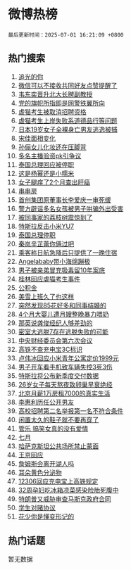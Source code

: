 # 微博热榜

`最后更新时间：2025-07-01 16:21:09 +0800`

## 热门搜索

1. [追光的你](https://m.weibo.cn/search?containerid=100103type%3D1%26t%3D10%26q%3D%23%E8%BF%BD%E5%85%89%E7%9A%84%E4%BD%A0%23&stream_entry_id=51&isnewpage=1&extparam=seat%3D1%26filter_type%3Drealtimehot%26stream_entry_id%3D51%26c_type%3D51%26pos%3D0%26cate%3D10103%26q%3D%2523%25E8%25BF%25BD%25E5%2585%2589%25E7%259A%2584%25E4%25BD%25A0%2523%26dgr%3D0%26display_time%3D1751358068%26pre_seqid%3D17513580680720356325462)
1. [微信可以不接收共同好友点赞提醒了](https://m.weibo.cn/search?containerid=100103type%3D1%26t%3D10%26q%3D%E5%BE%AE%E4%BF%A1%E5%8F%AF%E4%BB%A5%E4%B8%8D%E6%8E%A5%E6%94%B6%E5%85%B1%E5%90%8C%E5%A5%BD%E5%8F%8B%E7%82%B9%E8%B5%9E%E6%8F%90%E9%86%92%E4%BA%86&stream_entry_id=31&isnewpage=1&extparam=seat%3D1%26lcate%3D5001%26c_type%3D31%26band_rank%3D1%26q%3D%25E5%25BE%25AE%25E4%25BF%25A1%25E5%258F%25AF%25E4%25BB%25A5%25E4%25B8%258D%25E6%258E%25A5%25E6%2594%25B6%25E5%2585%25B1%25E5%2590%258C%25E5%25A5%25BD%25E5%258F%258B%25E7%2582%25B9%25E8%25B5%259E%25E6%258F%2590%25E9%2586%2592%25E4%25BA%2586%26dgr%3D0%26stream_entry_id%3D31%26flag%3D1%26filter_type%3Drealtimehot%26realpos%3D1%26pos%3D0%26cate%3D5001%26display_time%3D1751358068%26pre_seqid%3D17513580680720356325462)
1. [韦东奕晋升北大长聘副教授](https://m.weibo.cn/search?containerid=100103type%3D1%26t%3D10%26q%3D%23%E9%9F%A6%E4%B8%9C%E5%A5%95%E6%99%8B%E5%8D%87%E5%8C%97%E5%A4%A7%E9%95%BF%E8%81%98%E5%89%AF%E6%95%99%E6%8E%88%23&stream_entry_id=31&isnewpage=1&extparam=seat%3D1%26lcate%3D5001%26c_type%3D31%26band_rank%3D2%26q%3D%2523%25E9%259F%25A6%25E4%25B8%259C%25E5%25A5%2595%25E6%2599%258B%25E5%258D%2587%25E5%258C%2597%25E5%25A4%25A7%25E9%2595%25BF%25E8%2581%2598%25E5%2589%25AF%25E6%2595%2599%25E6%258E%2588%2523%26dgr%3D0%26stream_entry_id%3D31%26flag%3D0%26filter_type%3Drealtimehot%26realpos%3D2%26pos%3D1%26cate%3D5001%26display_time%3D1751358068%26pre_seqid%3D17513580680720356325462)
1. [党的旗帜所指即是网警铁翼所向](https://m.weibo.cn/search?containerid=100103type%3D1%26t%3D10%26q%3D%23%E5%85%9A%E7%9A%84%E6%97%97%E5%B8%9C%E6%89%80%E6%8C%87%E5%8D%B3%E6%98%AF%E7%BD%91%E8%AD%A6%E9%93%81%E7%BF%BC%E6%89%80%E5%90%91%23&stream_entry_id=31&isnewpage=1&extparam=seat%3D1%26lcate%3D5001%26c_type%3D31%26band_rank%3D3%26q%3D%2523%25E5%2585%259A%25E7%259A%2584%25E6%2597%2597%25E5%25B8%259C%25E6%2589%2580%25E6%258C%2587%25E5%258D%25B3%25E6%2598%25AF%25E7%25BD%2591%25E8%25AD%25A6%25E9%2593%2581%25E7%25BF%25BC%25E6%2589%2580%25E5%2590%2591%2523%26dgr%3D0%26stream_entry_id%3D31%26flag%3D0%26filter_type%3Drealtimehot%26realpos%3D3%26pos%3D2%26cate%3D5001%26display_time%3D1751358068%26pre_seqid%3D17513580680720356325462)
1. [虐猫考生被取消招聘资格](https://m.weibo.cn/search?containerid=100103type%3D1%26t%3D10%26q%3D%23%E8%99%90%E7%8C%AB%E8%80%83%E7%94%9F%E8%A2%AB%E5%8F%96%E6%B6%88%E6%8B%9B%E8%81%98%E8%B5%84%E6%A0%BC%23&stream_entry_id=31&isnewpage=1&extparam=seat%3D1%26lcate%3D5001%26c_type%3D31%26band_rank%3D4%26q%3D%2523%25E8%2599%2590%25E7%258C%25AB%25E8%2580%2583%25E7%2594%259F%25E8%25A2%25AB%25E5%258F%2596%25E6%25B6%2588%25E6%258B%259B%25E8%2581%2598%25E8%25B5%2584%25E6%25A0%25BC%2523%26dgr%3D0%26stream_entry_id%3D31%26flag%3D16%26filter_type%3Drealtimehot%26realpos%3D4%26pos%3D3%26cate%3D5001%26display_time%3D1751358068%26pre_seqid%3D17513580680720356325462)
1. [虐猫考生上岸失败系道德品行等问题](https://m.weibo.cn/search?containerid=100103type%3D1%26t%3D10%26q%3D%23%E8%99%90%E7%8C%AB%E8%80%83%E7%94%9F%E4%B8%8A%E5%B2%B8%E5%A4%B1%E8%B4%A5%E7%B3%BB%E9%81%93%E5%BE%B7%E5%93%81%E8%A1%8C%E7%AD%89%E9%97%AE%E9%A2%98%23&stream_entry_id=31&isnewpage=1&extparam=seat%3D1%26lcate%3D5001%26c_type%3D31%26band_rank%3D5%26q%3D%2523%25E8%2599%2590%25E7%258C%25AB%25E8%2580%2583%25E7%2594%259F%25E4%25B8%258A%25E5%25B2%25B8%25E5%25A4%25B1%25E8%25B4%25A5%25E7%25B3%25BB%25E9%2581%2593%25E5%25BE%25B7%25E5%2593%2581%25E8%25A1%258C%25E7%25AD%2589%25E9%2597%25AE%25E9%25A2%2598%2523%26dgr%3D0%26stream_entry_id%3D31%26flag%3D1%26filter_type%3Drealtimehot%26realpos%3D5%26pos%3D4%26cate%3D5001%26display_time%3D1751358068%26pre_seqid%3D17513580680720356325462)
1. [日本19岁女子全裸身亡男友逃逸被捕](https://m.weibo.cn/search?containerid=100103type%3D1%26t%3D10%26q%3D%23%E6%97%A5%E6%9C%AC19%E5%B2%81%E5%A5%B3%E5%AD%90%E5%85%A8%E8%A3%B8%E8%BA%AB%E4%BA%A1%E7%94%B7%E5%8F%8B%E9%80%83%E9%80%B8%E8%A2%AB%E6%8D%95%23&stream_entry_id=31&isnewpage=1&extparam=seat%3D1%26lcate%3D5001%26c_type%3D31%26band_rank%3D6%26q%3D%2523%25E6%2597%25A5%25E6%259C%25AC19%25E5%25B2%2581%25E5%25A5%25B3%25E5%25AD%2590%25E5%2585%25A8%25E8%25A3%25B8%25E8%25BA%25AB%25E4%25BA%25A1%25E7%2594%25B7%25E5%258F%258B%25E9%2580%2583%25E9%2580%25B8%25E8%25A2%25AB%25E6%258D%2595%2523%26dgr%3D0%26stream_entry_id%3D31%26flag%3D1%26filter_type%3Drealtimehot%26realpos%3D6%26pos%3D5%26cate%3D5001%26display_time%3D1751358068%26pre_seqid%3D17513580680720356325462)
1. [宋佳面相变化](https://m.weibo.cn/search?containerid=100103type%3D1%26t%3D10%26q%3D%E5%AE%8B%E4%BD%B3%E9%9D%A2%E7%9B%B8%E5%8F%98%E5%8C%96&stream_entry_id=31&isnewpage=1&extparam=seat%3D1%26lcate%3D5001%26c_type%3D31%26band_rank%3D7%26q%3D%25E5%25AE%258B%25E4%25BD%25B3%25E9%259D%25A2%25E7%259B%25B8%25E5%258F%2598%25E5%258C%2596%26dgr%3D0%26stream_entry_id%3D31%26flag%3D2%26filter_type%3Drealtimehot%26realpos%3D7%26pos%3D6%26cate%3D5001%26display_time%3D1751358068%26pre_seqid%3D17513580680720356325462)
1. [孙俪女儿化妆还在压脚背](https://m.weibo.cn/search?containerid=100103type%3D1%26t%3D10%26q%3D%23%E5%AD%99%E4%BF%AA%E5%A5%B3%E5%84%BF%E5%8C%96%E5%A6%86%E8%BF%98%E5%9C%A8%E5%8E%8B%E8%84%9A%E8%83%8C%23&stream_entry_id=31&isnewpage=1&extparam=seat%3D1%26lcate%3D5001%26c_type%3D31%26band_rank%3D8%26q%3D%2523%25E5%25AD%2599%25E4%25BF%25AA%25E5%25A5%25B3%25E5%2584%25BF%25E5%258C%2596%25E5%25A6%2586%25E8%25BF%2598%25E5%259C%25A8%25E5%258E%258B%25E8%2584%259A%25E8%2583%258C%2523%26dgr%3D0%26stream_entry_id%3D31%26flag%3D2%26filter_type%3Drealtimehot%26realpos%3D8%26pos%3D7%26cate%3D5001%26display_time%3D1751358068%26pre_seqid%3D17513580680720356325462)
1. [多名主播验资pk引争议](https://m.weibo.cn/search?containerid=100103type%3D1%26t%3D10%26q%3D%23%E5%A4%9A%E5%90%8D%E4%B8%BB%E6%92%AD%E9%AA%8C%E8%B5%84pk%E5%BC%95%E4%BA%89%E8%AE%AE%23&stream_entry_id=31&isnewpage=1&extparam=seat%3D1%26lcate%3D5001%26c_type%3D31%26band_rank%3D9%26q%3D%2523%25E5%25A4%259A%25E5%2590%258D%25E4%25B8%25BB%25E6%2592%25AD%25E9%25AA%258C%25E8%25B5%2584pk%25E5%25BC%2595%25E4%25BA%2589%25E8%25AE%25AE%2523%26dgr%3D0%26stream_entry_id%3D31%26flag%3D0%26filter_type%3Drealtimehot%26realpos%3D9%26pos%3D8%26cate%3D5001%26display_time%3D1751358068%26pre_seqid%3D17513580680720356325462)
1. [泰国总理回应被停职](https://m.weibo.cn/search?containerid=100103type%3D1%26t%3D10%26q%3D%23%E6%B3%B0%E5%9B%BD%E6%80%BB%E7%90%86%E5%9B%9E%E5%BA%94%E8%A2%AB%E5%81%9C%E8%81%8C%23&stream_entry_id=31&isnewpage=1&extparam=seat%3D1%26lcate%3D5001%26c_type%3D31%26band_rank%3D10%26q%3D%2523%25E6%25B3%25B0%25E5%259B%25BD%25E6%2580%25BB%25E7%2590%2586%25E5%259B%259E%25E5%25BA%2594%25E8%25A2%25AB%25E5%2581%259C%25E8%2581%258C%2523%26dgr%3D0%26stream_entry_id%3D31%26flag%3D1%26filter_type%3Drealtimehot%26realpos%3D10%26pos%3D9%26cate%3D5001%26display_time%3D1751358068%26pre_seqid%3D17513580680720356325462)
1. [这是杨幂还是小糯米](https://m.weibo.cn/search?containerid=100103type%3D1%26t%3D10%26q%3D%E8%BF%99%E6%98%AF%E6%9D%A8%E5%B9%82%E8%BF%98%E6%98%AF%E5%B0%8F%E7%B3%AF%E7%B1%B3&stream_entry_id=31&isnewpage=1&extparam=seat%3D1%26lcate%3D5001%26c_type%3D31%26band_rank%3D11%26q%3D%25E8%25BF%2599%25E6%2598%25AF%25E6%259D%25A8%25E5%25B9%2582%25E8%25BF%2598%25E6%2598%25AF%25E5%25B0%258F%25E7%25B3%25AF%25E7%25B1%25B3%26dgr%3D0%26stream_entry_id%3D31%26flag%3D2%26filter_type%3Drealtimehot%26realpos%3D11%26pos%3D10%26cate%3D5001%26display_time%3D1751358068%26pre_seqid%3D17513580680720356325462)
1. [女子腿痒了2个月查出肝癌](https://m.weibo.cn/search?containerid=100103type%3D1%26t%3D10%26q%3D%23%E5%A5%B3%E5%AD%90%E8%85%BF%E7%97%92%E4%BA%862%E4%B8%AA%E6%9C%88%E6%9F%A5%E5%87%BA%E8%82%9D%E7%99%8C%23&stream_entry_id=31&isnewpage=1&extparam=seat%3D1%26lcate%3D5001%26c_type%3D31%26band_rank%3D12%26q%3D%2523%25E5%25A5%25B3%25E5%25AD%2590%25E8%2585%25BF%25E7%2597%2592%25E4%25BA%25862%25E4%25B8%25AA%25E6%259C%2588%25E6%259F%25A5%25E5%2587%25BA%25E8%2582%259D%25E7%2599%258C%2523%26dgr%3D0%26stream_entry_id%3D31%26flag%3D1%26filter_type%3Drealtimehot%26realpos%3D12%26pos%3D11%26cate%3D5001%26display_time%3D1751358068%26pre_seqid%3D17513580680720356325462)
1. [串串房](https://m.weibo.cn/search?containerid=100103type%3D1%26t%3D10%26q%3D%23%E4%B8%B2%E4%B8%B2%E6%88%BF%23&stream_entry_id=31&isnewpage=1&extparam=seat%3D1%26lcate%3D5001%26c_type%3D31%26band_rank%3D13%26q%3D%2523%25E4%25B8%25B2%25E4%25B8%25B2%25E6%2588%25BF%2523%26dgr%3D0%26stream_entry_id%3D31%26flag%3D1%26filter_type%3Drealtimehot%26realpos%3D13%26pos%3D12%26cate%3D5001%26display_time%3D1751358068%26pre_seqid%3D17513580680720356325462)
1. [首创集团原董事长李爱庆一审死缓](https://m.weibo.cn/search?containerid=100103type%3D1%26t%3D10%26q%3D%23%E9%A6%96%E5%88%9B%E9%9B%86%E5%9B%A2%E5%8E%9F%E8%91%A3%E4%BA%8B%E9%95%BF%E6%9D%8E%E7%88%B1%E5%BA%86%E4%B8%80%E5%AE%A1%E6%AD%BB%E7%BC%93%23&stream_entry_id=31&isnewpage=1&extparam=seat%3D1%26lcate%3D5001%26c_type%3D31%26band_rank%3D14%26q%3D%2523%25E9%25A6%2596%25E5%2588%259B%25E9%259B%2586%25E5%259B%25A2%25E5%258E%259F%25E8%2591%25A3%25E4%25BA%258B%25E9%2595%25BF%25E6%259D%258E%25E7%2588%25B1%25E5%25BA%2586%25E4%25B8%2580%25E5%25AE%25A1%25E6%25AD%25BB%25E7%25BC%2593%2523%26dgr%3D0%26stream_entry_id%3D31%26flag%3D1%26filter_type%3Drealtimehot%26realpos%3D14%26pos%3D13%26cate%3D5001%26display_time%3D1751358068%26pre_seqid%3D17513580680720356325462)
1. [警方辟谣多名女孩被男子哄骗外出受害](https://m.weibo.cn/search?containerid=100103type%3D1%26t%3D10%26q%3D%23%E8%AD%A6%E6%96%B9%E8%BE%9F%E8%B0%A3%E5%A4%9A%E5%90%8D%E5%A5%B3%E5%AD%A9%E8%A2%AB%E7%94%B7%E5%AD%90%E5%93%84%E9%AA%97%E5%A4%96%E5%87%BA%E5%8F%97%E5%AE%B3%23&stream_entry_id=31&isnewpage=1&extparam=seat%3D1%26lcate%3D5001%26c_type%3D31%26band_rank%3D15%26q%3D%2523%25E8%25AD%25A6%25E6%2596%25B9%25E8%25BE%259F%25E8%25B0%25A3%25E5%25A4%259A%25E5%2590%258D%25E5%25A5%25B3%25E5%25AD%25A9%25E8%25A2%25AB%25E7%2594%25B7%25E5%25AD%2590%25E5%2593%2584%25E9%25AA%2597%25E5%25A4%2596%25E5%2587%25BA%25E5%258F%2597%25E5%25AE%25B3%2523%26dgr%3D0%26stream_entry_id%3D31%26flag%3D32772%26filter_type%3Drealtimehot%26realpos%3D15%26pos%3D14%26cate%3D5001%26display_time%3D1751358068%26pre_seqid%3D17513580680720356325462)
1. [被同事家的荔枝树震惊到了](https://m.weibo.cn/search?containerid=100103type%3D1%26t%3D10%26q%3D%E8%A2%AB%E5%90%8C%E4%BA%8B%E5%AE%B6%E7%9A%84%E8%8D%94%E6%9E%9D%E6%A0%91%E9%9C%87%E6%83%8A%E5%88%B0%E4%BA%86&stream_entry_id=31&isnewpage=1&extparam=seat%3D1%26lcate%3D5001%26c_type%3D31%26band_rank%3D16%26q%3D%25E8%25A2%25AB%25E5%2590%258C%25E4%25BA%258B%25E5%25AE%25B6%25E7%259A%2584%25E8%258D%2594%25E6%259E%259D%25E6%25A0%2591%25E9%259C%2587%25E6%2583%258A%25E5%2588%25B0%25E4%25BA%2586%26dgr%3D0%26stream_entry_id%3D31%26flag%3D1%26filter_type%3Drealtimehot%26realpos%3D16%26pos%3D15%26cate%3D5001%26display_time%3D1751358068%26pre_seqid%3D17513580680720356325462)
1. [特斯拉反击小米YU7](https://m.weibo.cn/search?containerid=100103type%3D1%26t%3D10%26q%3D%23%E7%89%B9%E6%96%AF%E6%8B%89%E5%8F%8D%E5%87%BB%E5%B0%8F%E7%B1%B3YU7%23&stream_entry_id=31&isnewpage=1&extparam=seat%3D1%26lcate%3D5001%26c_type%3D31%26band_rank%3D17%26q%3D%2523%25E7%2589%25B9%25E6%2596%25AF%25E6%258B%2589%25E5%258F%258D%25E5%2587%25BB%25E5%25B0%258F%25E7%25B1%25B3YU7%2523%26dgr%3D0%26stream_entry_id%3D31%26flag%3D0%26filter_type%3Drealtimehot%26realpos%3D17%26pos%3D16%26cate%3D5001%26display_time%3D1751358068%26pre_seqid%3D17513580680720356325462)
1. [泰国总理停职](https://m.weibo.cn/search?containerid=100103type%3D1%26t%3D10%26q%3D%23%E6%B3%B0%E5%9B%BD%E6%80%BB%E7%90%86%E5%81%9C%E8%81%8C%23&stream_entry_id=31&isnewpage=1&extparam=seat%3D1%26lcate%3D5001%26c_type%3D31%26band_rank%3D18%26q%3D%2523%25E6%25B3%25B0%25E5%259B%25BD%25E6%2580%25BB%25E7%2590%2586%25E5%2581%259C%25E8%2581%258C%2523%26dgr%3D0%26stream_entry_id%3D31%26flag%3D0%26filter_type%3Drealtimehot%26realpos%3D18%26pos%3D17%26cate%3D5001%26display_time%3D1751358068%26pre_seqid%3D17513580680720356325462)
1. [秦岚辛芷蕾你俩过吧](https://m.weibo.cn/search?containerid=100103type%3D1%26t%3D10%26q%3D%E7%A7%A6%E5%B2%9A%E8%BE%9B%E8%8A%B7%E8%95%BE%E4%BD%A0%E4%BF%A9%E8%BF%87%E5%90%A7&stream_entry_id=31&isnewpage=1&extparam=seat%3D1%26lcate%3D5001%26c_type%3D31%26band_rank%3D19%26q%3D%25E7%25A7%25A6%25E5%25B2%259A%25E8%25BE%259B%25E8%258A%25B7%25E8%2595%25BE%25E4%25BD%25A0%25E4%25BF%25A9%25E8%25BF%2587%25E5%2590%25A7%26dgr%3D0%26stream_entry_id%3D31%26flag%3D1%26filter_type%3Drealtimehot%26realpos%3D19%26pos%3D18%26cate%3D5001%26display_time%3D1751358068%26pre_seqid%3D17513580680720356325462)
1. [乘客称日航急降后只提供了一晚住宿](https://m.weibo.cn/search?containerid=100103type%3D1%26t%3D10%26q%3D%23%E4%B9%98%E5%AE%A2%E7%A7%B0%E6%97%A5%E8%88%AA%E6%80%A5%E9%99%8D%E5%90%8E%E5%8F%AA%E6%8F%90%E4%BE%9B%E4%BA%86%E4%B8%80%E6%99%9A%E4%BD%8F%E5%AE%BF%23&stream_entry_id=31&isnewpage=1&extparam=seat%3D1%26lcate%3D5001%26c_type%3D31%26band_rank%3D20%26q%3D%2523%25E4%25B9%2598%25E5%25AE%25A2%25E7%25A7%25B0%25E6%2597%25A5%25E8%2588%25AA%25E6%2580%25A5%25E9%2599%258D%25E5%2590%258E%25E5%258F%25AA%25E6%258F%2590%25E4%25BE%259B%25E4%25BA%2586%25E4%25B8%2580%25E6%2599%259A%25E4%25BD%258F%25E5%25AE%25BF%2523%26dgr%3D0%26stream_entry_id%3D31%26flag%3D1%26filter_type%3Drealtimehot%26realpos%3D20%26pos%3D19%26cate%3D5001%26display_time%3D1751358068%26pre_seqid%3D17513580680720356325462)
1. [Angelababy带小海绵蹦极](https://m.weibo.cn/search?containerid=100103type%3D1%26t%3D10%26q%3DAngelababy%E5%B8%A6%E5%B0%8F%E6%B5%B7%E7%BB%B5%E8%B9%A6%E6%9E%81&stream_entry_id=31&isnewpage=1&extparam=seat%3D1%26lcate%3D5001%26c_type%3D31%26band_rank%3D21%26q%3DAngelababy%25E5%25B8%25A6%25E5%25B0%258F%25E6%25B5%25B7%25E7%25BB%25B5%25E8%25B9%25A6%25E6%259E%2581%26dgr%3D0%26stream_entry_id%3D31%26flag%3D1%26filter_type%3Drealtimehot%26realpos%3D21%26pos%3D20%26cate%3D5001%26display_time%3D1751358068%26pre_seqid%3D17513580680720356325462)
1. [男子被亲弟冒充吸毒留10年案底](https://m.weibo.cn/search?containerid=100103type%3D1%26t%3D10%26q%3D%23%E7%94%B7%E5%AD%90%E8%A2%AB%E4%BA%B2%E5%BC%9F%E5%86%92%E5%85%85%E5%90%B8%E6%AF%92%E7%95%9910%E5%B9%B4%E6%A1%88%E5%BA%95%23&stream_entry_id=31&isnewpage=1&extparam=seat%3D1%26lcate%3D5001%26c_type%3D31%26band_rank%3D22%26q%3D%2523%25E7%2594%25B7%25E5%25AD%2590%25E8%25A2%25AB%25E4%25BA%25B2%25E5%25BC%259F%25E5%2586%2592%25E5%2585%2585%25E5%2590%25B8%25E6%25AF%2592%25E7%2595%259910%25E5%25B9%25B4%25E6%25A1%2588%25E5%25BA%2595%2523%26dgr%3D0%26stream_entry_id%3D31%26flag%3D0%26filter_type%3Drealtimehot%26realpos%3D22%26pos%3D21%26cate%3D5001%26display_time%3D1751358068%26pre_seqid%3D17513580680720356325462)
1. [桂林回应虐猫考生事件](https://m.weibo.cn/search?containerid=100103type%3D1%26t%3D10%26q%3D%23%E6%A1%82%E6%9E%97%E5%9B%9E%E5%BA%94%E8%99%90%E7%8C%AB%E8%80%83%E7%94%9F%E4%BA%8B%E4%BB%B6%23&stream_entry_id=31&isnewpage=1&extparam=seat%3D1%26lcate%3D5001%26c_type%3D31%26band_rank%3D23%26q%3D%2523%25E6%25A1%2582%25E6%259E%2597%25E5%259B%259E%25E5%25BA%2594%25E8%2599%2590%25E7%258C%25AB%25E8%2580%2583%25E7%2594%259F%25E4%25BA%258B%25E4%25BB%25B6%2523%26dgr%3D0%26stream_entry_id%3D31%26flag%3D0%26filter_type%3Drealtimehot%26realpos%3D23%26pos%3D22%26cate%3D5001%26display_time%3D1751358068%26pre_seqid%3D17513580680720356325462)
1. [公积金](https://m.weibo.cn/search?containerid=100103type%3D1%26t%3D10%26q%3D%E5%85%AC%E7%A7%AF%E9%87%91&stream_entry_id=31&isnewpage=1&extparam=seat%3D1%26lcate%3D5001%26c_type%3D31%26band_rank%3D24%26q%3D%25E5%2585%25AC%25E7%25A7%25AF%25E9%2587%2591%26dgr%3D0%26stream_entry_id%3D31%26flag%3D2%26filter_type%3Drealtimehot%26realpos%3D24%26pos%3D23%26cate%3D5001%26display_time%3D1751358068%26pre_seqid%3D17513580680720356325462)
1. [美雪上班久了也这样](https://m.weibo.cn/search?containerid=100103type%3D1%26t%3D10%26q%3D%E7%BE%8E%E9%9B%AA%E4%B8%8A%E7%8F%AD%E4%B9%85%E4%BA%86%E4%B9%9F%E8%BF%99%E6%A0%B7&stream_entry_id=31&isnewpage=1&extparam=seat%3D1%26lcate%3D5001%26c_type%3D31%26band_rank%3D25%26q%3D%25E7%25BE%258E%25E9%259B%25AA%25E4%25B8%258A%25E7%258F%25AD%25E4%25B9%2585%25E4%25BA%2586%25E4%25B9%259F%25E8%25BF%2599%25E6%25A0%25B7%26dgr%3D0%26stream_entry_id%3D31%26flag%3D1%26filter_type%3Drealtimehot%26realpos%3D25%26pos%3D24%26cate%3D5001%26display_time%3D1751358068%26pre_seqid%3D17513580680720356325462)
1. [突然发现85花好多和同事结婚的](https://m.weibo.cn/search?containerid=100103type%3D1%26t%3D10%26q%3D%E7%AA%81%E7%84%B6%E5%8F%91%E7%8E%B085%E8%8A%B1%E5%A5%BD%E5%A4%9A%E5%92%8C%E5%90%8C%E4%BA%8B%E7%BB%93%E5%A9%9A%E7%9A%84&stream_entry_id=31&isnewpage=1&extparam=seat%3D1%26lcate%3D5001%26c_type%3D31%26band_rank%3D26%26q%3D%25E7%25AA%2581%25E7%2584%25B6%25E5%258F%2591%25E7%258E%25B085%25E8%258A%25B1%25E5%25A5%25BD%25E5%25A4%259A%25E5%2592%258C%25E5%2590%258C%25E4%25BA%258B%25E7%25BB%2593%25E5%25A9%259A%25E7%259A%2584%26dgr%3D0%26stream_entry_id%3D31%26flag%3D1%26filter_type%3Drealtimehot%26realpos%3D26%26pos%3D25%26cate%3D5001%26display_time%3D1751358068%26pre_seqid%3D17513580680720356325462)
1. [4个月大婴儿遭月嫂整晚暴力喂奶](https://m.weibo.cn/search?containerid=100103type%3D1%26t%3D10%26q%3D%234%E4%B8%AA%E6%9C%88%E5%A4%A7%E5%A9%B4%E5%84%BF%E9%81%AD%E6%9C%88%E5%AB%82%E6%95%B4%E6%99%9A%E6%9A%B4%E5%8A%9B%E5%96%82%E5%A5%B6%23&stream_entry_id=31&isnewpage=1&extparam=seat%3D1%26lcate%3D5001%26c_type%3D31%26band_rank%3D27%26q%3D%25234%25E4%25B8%25AA%25E6%259C%2588%25E5%25A4%25A7%25E5%25A9%25B4%25E5%2584%25BF%25E9%2581%25AD%25E6%259C%2588%25E5%25AB%2582%25E6%2595%25B4%25E6%2599%259A%25E6%259A%25B4%25E5%258A%259B%25E5%2596%2582%25E5%25A5%25B6%2523%26dgr%3D0%26stream_entry_id%3D31%26flag%3D0%26filter_type%3Drealtimehot%26realpos%3D27%26pos%3D26%26cate%3D5001%26display_time%3D1751358068%26pre_seqid%3D17513580680720356325462)
1. [那英说龚俊经纪人够差劲的](https://m.weibo.cn/search?containerid=100103type%3D1%26t%3D10%26q%3D%23%E9%82%A3%E8%8B%B1%E8%AF%B4%E9%BE%9A%E4%BF%8A%E7%BB%8F%E7%BA%AA%E4%BA%BA%E5%A4%9F%E5%B7%AE%E5%8A%B2%E7%9A%84%23&stream_entry_id=31&isnewpage=1&extparam=seat%3D1%26lcate%3D5001%26c_type%3D31%26band_rank%3D28%26q%3D%2523%25E9%2582%25A3%25E8%258B%25B1%25E8%25AF%25B4%25E9%25BE%259A%25E4%25BF%258A%25E7%25BB%258F%25E7%25BA%25AA%25E4%25BA%25BA%25E5%25A4%259F%25E5%25B7%25AE%25E5%258A%25B2%25E7%259A%2584%2523%26dgr%3D0%26stream_entry_id%3D31%26flag%3D1%26filter_type%3Drealtimehot%26realpos%3D28%26pos%3D27%26cate%3D5001%26display_time%3D1751358068%26pre_seqid%3D17513580680720356325462)
1. [密室大逃脱7存在逃脱失败的可能](https://m.weibo.cn/search?containerid=100103type%3D1%26t%3D10%26q%3D%E5%AF%86%E5%AE%A4%E5%A4%A7%E9%80%83%E8%84%B17%E5%AD%98%E5%9C%A8%E9%80%83%E8%84%B1%E5%A4%B1%E8%B4%A5%E7%9A%84%E5%8F%AF%E8%83%BD&stream_entry_id=31&isnewpage=1&extparam=seat%3D1%26lcate%3D5001%26c_type%3D31%26band_rank%3D29%26q%3D%25E5%25AF%2586%25E5%25AE%25A4%25E5%25A4%25A7%25E9%2580%2583%25E8%2584%25B17%25E5%25AD%2598%25E5%259C%25A8%25E9%2580%2583%25E8%2584%25B1%25E5%25A4%25B1%25E8%25B4%25A5%25E7%259A%2584%25E5%258F%25AF%25E8%2583%25BD%26dgr%3D0%26stream_entry_id%3D31%26flag%3D1%26filter_type%3Drealtimehot%26realpos%3D29%26pos%3D28%26cate%3D5001%26display_time%3D1751358068%26pre_seqid%3D17513580680720356325462)
1. [中央财经委员会第六次会议](https://m.weibo.cn/search?containerid=100103type%3D1%26t%3D10%26q%3D%23%E4%B8%AD%E5%A4%AE%E8%B4%A2%E7%BB%8F%E5%A7%94%E5%91%98%E4%BC%9A%E7%AC%AC%E5%85%AD%E6%AC%A1%E4%BC%9A%E8%AE%AE%23&stream_entry_id=31&isnewpage=1&extparam=seat%3D1%26lcate%3D5001%26c_type%3D31%26band_rank%3D30%26q%3D%2523%25E4%25B8%25AD%25E5%25A4%25AE%25E8%25B4%25A2%25E7%25BB%258F%25E5%25A7%2594%25E5%2591%2598%25E4%25BC%259A%25E7%25AC%25AC%25E5%2585%25AD%25E6%25AC%25A1%25E4%25BC%259A%25E8%25AE%25AE%2523%26dgr%3D0%26stream_entry_id%3D31%26flag%3D1%26filter_type%3Drealtimehot%26realpos%3D30%26pos%3D29%26cate%3D5001%26display_time%3D1751358068%26pre_seqid%3D17513580680720356325462)
1. [高铁不查充电宝3C标识](https://m.weibo.cn/search?containerid=100103type%3D1%26t%3D10%26q%3D%23%E9%AB%98%E9%93%81%E4%B8%8D%E6%9F%A5%E5%85%85%E7%94%B5%E5%AE%9D3C%E6%A0%87%E8%AF%86%23&stream_entry_id=31&isnewpage=1&extparam=seat%3D1%26lcate%3D5001%26c_type%3D31%26band_rank%3D31%26q%3D%2523%25E9%25AB%2598%25E9%2593%2581%25E4%25B8%258D%25E6%259F%25A5%25E5%2585%2585%25E7%2594%25B5%25E5%25AE%259D3C%25E6%25A0%2587%25E8%25AF%2586%2523%26dgr%3D0%26stream_entry_id%3D31%26flag%3D1%26filter_type%3Drealtimehot%26realpos%3D31%26pos%3D30%26cate%3D5001%26display_time%3D1751358068%26pre_seqid%3D17513580680720356325462)
1. [卢伟冰回应小米青年公寓定价1999元](https://m.weibo.cn/search?containerid=100103type%3D1%26t%3D10%26q%3D%23%E5%8D%A2%E4%BC%9F%E5%86%B0%E5%9B%9E%E5%BA%94%E5%B0%8F%E7%B1%B3%E9%9D%92%E5%B9%B4%E5%85%AC%E5%AF%93%E5%AE%9A%E4%BB%B71999%E5%85%83%23&stream_entry_id=31&isnewpage=1&extparam=seat%3D1%26lcate%3D5001%26c_type%3D31%26band_rank%3D32%26q%3D%2523%25E5%258D%25A2%25E4%25BC%259F%25E5%2586%25B0%25E5%259B%259E%25E5%25BA%2594%25E5%25B0%258F%25E7%25B1%25B3%25E9%259D%2592%25E5%25B9%25B4%25E5%2585%25AC%25E5%25AF%2593%25E5%25AE%259A%25E4%25BB%25B71999%25E5%2585%2583%2523%26dgr%3D0%26stream_entry_id%3D31%26flag%3D1%26filter_type%3Drealtimehot%26realpos%3D32%26pos%3D31%26cate%3D5001%26display_time%3D1751358068%26pre_seqid%3D17513580680720356325462)
1. [男子开车看手机致车辆失控3死3伤](https://m.weibo.cn/search?containerid=100103type%3D1%26t%3D10%26q%3D%23%E7%94%B7%E5%AD%90%E5%BC%80%E8%BD%A6%E7%9C%8B%E6%89%8B%E6%9C%BA%E8%87%B4%E8%BD%A6%E8%BE%86%E5%A4%B1%E6%8E%A73%E6%AD%BB3%E4%BC%A4%23&stream_entry_id=31&isnewpage=1&extparam=seat%3D1%26lcate%3D5001%26c_type%3D31%26band_rank%3D33%26q%3D%2523%25E7%2594%25B7%25E5%25AD%2590%25E5%25BC%2580%25E8%25BD%25A6%25E7%259C%258B%25E6%2589%258B%25E6%259C%25BA%25E8%2587%25B4%25E8%25BD%25A6%25E8%25BE%2586%25E5%25A4%25B1%25E6%258E%25A73%25E6%25AD%25BB3%25E4%25BC%25A4%2523%26dgr%3D0%26stream_entry_id%3D31%26flag%3D0%26filter_type%3Drealtimehot%26realpos%3D33%26pos%3D32%26cate%3D5001%26display_time%3D1751358068%26pre_seqid%3D17513580680720356325462)
1. [特斯拉将公布新季度交付数据](https://m.weibo.cn/search?containerid=100103type%3D1%26t%3D10%26q%3D%23%E7%89%B9%E6%96%AF%E6%8B%89%E5%B0%86%E5%85%AC%E5%B8%83%E6%96%B0%E5%AD%A3%E5%BA%A6%E4%BA%A4%E4%BB%98%E6%95%B0%E6%8D%AE%23&stream_entry_id=31&isnewpage=1&extparam=seat%3D1%26lcate%3D5001%26c_type%3D31%26band_rank%3D34%26q%3D%2523%25E7%2589%25B9%25E6%2596%25AF%25E6%258B%2589%25E5%25B0%2586%25E5%2585%25AC%25E5%25B8%2583%25E6%2596%25B0%25E5%25AD%25A3%25E5%25BA%25A6%25E4%25BA%25A4%25E4%25BB%2598%25E6%2595%25B0%25E6%258D%25AE%2523%26dgr%3D0%26stream_entry_id%3D31%26flag%3D1%26filter_type%3Drealtimehot%26realpos%3D34%26pos%3D33%26cate%3D5001%26display_time%3D1751358068%26pre_seqid%3D17513580680720356325462)
1. [26岁女子每天熬夜致卵巢早衰绝经](https://m.weibo.cn/search?containerid=100103type%3D1%26t%3D10%26q%3D%2326%E5%B2%81%E5%A5%B3%E5%AD%90%E6%AF%8F%E5%A4%A9%E7%86%AC%E5%A4%9C%E8%87%B4%E5%8D%B5%E5%B7%A2%E6%97%A9%E8%A1%B0%E7%BB%9D%E7%BB%8F%23&stream_entry_id=31&isnewpage=1&extparam=seat%3D1%26lcate%3D5001%26c_type%3D31%26band_rank%3D35%26q%3D%252326%25E5%25B2%2581%25E5%25A5%25B3%25E5%25AD%2590%25E6%25AF%258F%25E5%25A4%25A9%25E7%2586%25AC%25E5%25A4%259C%25E8%2587%25B4%25E5%258D%25B5%25E5%25B7%25A2%25E6%2597%25A9%25E8%25A1%25B0%25E7%25BB%259D%25E7%25BB%258F%2523%26dgr%3D0%26stream_entry_id%3D31%26flag%3D0%26filter_type%3Drealtimehot%26realpos%3D35%26pos%3D34%26cate%3D5001%26display_time%3D1751358068%26pre_seqid%3D17513580680720356325462)
1. [北京月薪1万房租7000的真实生活](https://m.weibo.cn/search?containerid=100103type%3D1%26t%3D10%26q%3D%E5%8C%97%E4%BA%AC%E6%9C%88%E8%96%AA1%E4%B8%87%E6%88%BF%E7%A7%9F7000%E7%9A%84%E7%9C%9F%E5%AE%9E%E7%94%9F%E6%B4%BB&stream_entry_id=31&isnewpage=1&extparam=seat%3D1%26lcate%3D5001%26c_type%3D31%26band_rank%3D36%26q%3D%25E5%258C%2597%25E4%25BA%25AC%25E6%259C%2588%25E8%2596%25AA1%25E4%25B8%2587%25E6%2588%25BF%25E7%25A7%259F7000%25E7%259A%2584%25E7%259C%259F%25E5%25AE%259E%25E7%2594%259F%25E6%25B4%25BB%26dgr%3D0%26stream_entry_id%3D31%26flag%3D1%26filter_type%3Drealtimehot%26realpos%3D36%26pos%3D35%26cate%3D5001%26display_time%3D1751358068%26pre_seqid%3D17513580680720356325462)
1. [李惠利历任公开男友](https://m.weibo.cn/search?containerid=100103type%3D1%26t%3D10%26q%3D%23%E6%9D%8E%E6%83%A0%E5%88%A9%E5%8E%86%E4%BB%BB%E5%85%AC%E5%BC%80%E7%94%B7%E5%8F%8B%23&stream_entry_id=31&isnewpage=1&extparam=seat%3D1%26lcate%3D5001%26c_type%3D31%26band_rank%3D37%26q%3D%2523%25E6%259D%258E%25E6%2583%25A0%25E5%2588%25A9%25E5%258E%2586%25E4%25BB%25BB%25E5%2585%25AC%25E5%25BC%2580%25E7%2594%25B7%25E5%258F%258B%2523%26dgr%3D0%26stream_entry_id%3D31%26flag%3D1%26filter_type%3Drealtimehot%26realpos%3D37%26pos%3D36%26cate%3D5001%26display_time%3D1751358068%26pre_seqid%3D17513580680720356325462)
1. [高校招聘第二名举报第一名不符合条件](https://m.weibo.cn/search?containerid=100103type%3D1%26t%3D10%26q%3D%23%E9%AB%98%E6%A0%A1%E6%8B%9B%E8%81%98%E7%AC%AC%E4%BA%8C%E5%90%8D%E4%B8%BE%E6%8A%A5%E7%AC%AC%E4%B8%80%E5%90%8D%E4%B8%8D%E7%AC%A6%E5%90%88%E6%9D%A1%E4%BB%B6%23&stream_entry_id=31&isnewpage=1&extparam=seat%3D1%26lcate%3D5001%26c_type%3D31%26band_rank%3D38%26q%3D%2523%25E9%25AB%2598%25E6%25A0%25A1%25E6%258B%259B%25E8%2581%2598%25E7%25AC%25AC%25E4%25BA%258C%25E5%2590%258D%25E4%25B8%25BE%25E6%258A%25A5%25E7%25AC%25AC%25E4%25B8%2580%25E5%2590%258D%25E4%25B8%258D%25E7%25AC%25A6%25E5%2590%2588%25E6%259D%25A1%25E4%25BB%25B6%2523%26dgr%3D0%26stream_entry_id%3D31%26flag%3D0%26filter_type%3Drealtimehot%26realpos%3D38%26pos%3D37%26cate%3D5001%26display_time%3D1751358068%26pre_seqid%3D17513580680720356325462)
1. [闲置太久的鞋子就不要再穿了](https://m.weibo.cn/search?containerid=100103type%3D1%26t%3D10%26q%3D%E9%97%B2%E7%BD%AE%E5%A4%AA%E4%B9%85%E7%9A%84%E9%9E%8B%E5%AD%90%E5%B0%B1%E4%B8%8D%E8%A6%81%E5%86%8D%E7%A9%BF%E4%BA%86&stream_entry_id=31&isnewpage=1&extparam=seat%3D1%26lcate%3D5001%26c_type%3D31%26band_rank%3D39%26q%3D%25E9%2597%25B2%25E7%25BD%25AE%25E5%25A4%25AA%25E4%25B9%2585%25E7%259A%2584%25E9%259E%258B%25E5%25AD%2590%25E5%25B0%25B1%25E4%25B8%258D%25E8%25A6%2581%25E5%2586%258D%25E7%25A9%25BF%25E4%25BA%2586%26dgr%3D0%26stream_entry_id%3D31%26flag%3D0%26filter_type%3Drealtimehot%26realpos%3D39%26pos%3D38%26cate%3D5001%26display_time%3D1751358068%26pre_seqid%3D17513580680720356325462)
1. [管乐 搞笑女真的没有爱情](https://m.weibo.cn/search?containerid=100103type%3D1%26t%3D10%26q%3D%E7%AE%A1%E4%B9%90+%E6%90%9E%E7%AC%91%E5%A5%B3%E7%9C%9F%E7%9A%84%E6%B2%A1%E6%9C%89%E7%88%B1%E6%83%85&stream_entry_id=31&isnewpage=1&extparam=seat%3D1%26lcate%3D5001%26c_type%3D31%26band_rank%3D40%26q%3D%25E7%25AE%25A1%25E4%25B9%2590%2520%25E6%2590%259E%25E7%25AC%2591%25E5%25A5%25B3%25E7%259C%259F%25E7%259A%2584%25E6%25B2%25A1%25E6%259C%2589%25E7%2588%25B1%25E6%2583%2585%26dgr%3D0%26stream_entry_id%3D31%26flag%3D1%26filter_type%3Drealtimehot%26realpos%3D40%26pos%3D39%26cate%3D5001%26display_time%3D1751358068%26pre_seqid%3D17513580680720356325462)
1. [七月](https://m.weibo.cn/search?containerid=100103type%3D1%26t%3D10%26q%3D%E4%B8%83%E6%9C%88&stream_entry_id=31&isnewpage=1&extparam=seat%3D1%26lcate%3D5001%26c_type%3D31%26band_rank%3D41%26q%3D%25E4%25B8%2583%25E6%259C%2588%26dgr%3D0%26stream_entry_id%3D31%26flag%3D1%26filter_type%3Drealtimehot%26realpos%3D41%26pos%3D40%26cate%3D5001%26display_time%3D1751358068%26pre_seqid%3D17513580680720356325462)
1. [哈萨克斯坦公共场所禁止蒙面](https://m.weibo.cn/search?containerid=100103type%3D1%26t%3D10%26q%3D%23%E5%93%88%E8%90%A8%E5%85%8B%E6%96%AF%E5%9D%A6%E5%85%AC%E5%85%B1%E5%9C%BA%E6%89%80%E7%A6%81%E6%AD%A2%E8%92%99%E9%9D%A2%23&stream_entry_id=31&isnewpage=1&extparam=seat%3D1%26lcate%3D5001%26c_type%3D31%26band_rank%3D42%26q%3D%2523%25E5%2593%2588%25E8%2590%25A8%25E5%2585%258B%25E6%2596%25AF%25E5%259D%25A6%25E5%2585%25AC%25E5%2585%25B1%25E5%259C%25BA%25E6%2589%2580%25E7%25A6%2581%25E6%25AD%25A2%25E8%2592%2599%25E9%259D%25A2%2523%26dgr%3D0%26stream_entry_id%3D31%26flag%3D1%26filter_type%3Drealtimehot%26realpos%3D42%26pos%3D41%26cate%3D5001%26display_time%3D1751358068%26pre_seqid%3D17513580680720356325462)
1. [王京回应](https://m.weibo.cn/search?containerid=100103type%3D1%26t%3D10%26q%3D%23%E7%8E%8B%E4%BA%AC%E5%9B%9E%E5%BA%94%23&stream_entry_id=31&isnewpage=1&extparam=seat%3D1%26lcate%3D5001%26c_type%3D31%26band_rank%3D43%26q%3D%2523%25E7%258E%258B%25E4%25BA%25AC%25E5%259B%259E%25E5%25BA%2594%2523%26dgr%3D0%26stream_entry_id%3D31%26flag%3D1%26filter_type%3Drealtimehot%26realpos%3D43%26pos%3D42%26cate%3D5001%26display_time%3D1751358068%26pre_seqid%3D17513580680720356325462)
1. [詹姆斯会离开湖人吗](https://m.weibo.cn/search?containerid=100103type%3D1%26t%3D10%26q%3D%23%E8%A9%B9%E5%A7%86%E6%96%AF%E4%BC%9A%E7%A6%BB%E5%BC%80%E6%B9%96%E4%BA%BA%E5%90%97%23&stream_entry_id=31&isnewpage=1&extparam=seat%3D1%26lcate%3D5001%26c_type%3D31%26band_rank%3D44%26q%3D%2523%25E8%25A9%25B9%25E5%25A7%2586%25E6%2596%25AF%25E4%25BC%259A%25E7%25A6%25BB%25E5%25BC%2580%25E6%25B9%2596%25E4%25BA%25BA%25E5%2590%2597%2523%26dgr%3D0%26stream_entry_id%3D31%26flag%3D1%26filter_type%3Drealtimehot%26realpos%3D44%26pos%3D43%26cate%3D5001%26display_time%3D1751358068%26pre_seqid%3D17513580680720356325462)
1. [耳朵黄色分泌物](https://m.weibo.cn/search?containerid=100103type%3D1%26t%3D10%26q%3D%E8%80%B3%E6%9C%B5%E9%BB%84%E8%89%B2%E5%88%86%E6%B3%8C%E7%89%A9&stream_entry_id=31&isnewpage=1&extparam=seat%3D1%26lcate%3D5001%26c_type%3D31%26band_rank%3D45%26q%3D%25E8%2580%25B3%25E6%259C%25B5%25E9%25BB%2584%25E8%2589%25B2%25E5%2588%2586%25E6%25B3%258C%25E7%2589%25A9%26dgr%3D0%26stream_entry_id%3D31%26flag%3D0%26filter_type%3Drealtimehot%26realpos%3D45%26pos%3D44%26cate%3D5001%26display_time%3D1751358068%26pre_seqid%3D17513580680720356325462)
1. [12306回应充电宝上高铁规定](https://m.weibo.cn/search?containerid=100103type%3D1%26t%3D10%26q%3D%2312306%E5%9B%9E%E5%BA%94%E5%85%85%E7%94%B5%E5%AE%9D%E4%B8%8A%E9%AB%98%E9%93%81%E8%A7%84%E5%AE%9A%23&stream_entry_id=31&isnewpage=1&extparam=seat%3D1%26lcate%3D5001%26c_type%3D31%26band_rank%3D46%26q%3D%252312306%25E5%259B%259E%25E5%25BA%2594%25E5%2585%2585%25E7%2594%25B5%25E5%25AE%259D%25E4%25B8%258A%25E9%25AB%2598%25E9%2593%2581%25E8%25A7%2584%25E5%25AE%259A%2523%26dgr%3D0%26stream_entry_id%3D31%26flag%3D0%26filter_type%3Drealtimehot%26realpos%3D46%26pos%3D45%26cate%3D5001%26display_time%3D1751358068%26pre_seqid%3D17513580680720356325462)
1. [32周孕妇吃冰箱凉菜感染险胎死腹中](https://m.weibo.cn/search?containerid=100103type%3D1%26t%3D10%26q%3D%2332%E5%91%A8%E5%AD%95%E5%A6%87%E5%90%83%E5%86%B0%E7%AE%B1%E5%87%89%E8%8F%9C%E6%84%9F%E6%9F%93%E9%99%A9%E8%83%8E%E6%AD%BB%E8%85%B9%E4%B8%AD%23&stream_entry_id=31&isnewpage=1&extparam=seat%3D1%26lcate%3D5001%26c_type%3D31%26band_rank%3D47%26q%3D%252332%25E5%2591%25A8%25E5%25AD%2595%25E5%25A6%2587%25E5%2590%2583%25E5%2586%25B0%25E7%25AE%25B1%25E5%2587%2589%25E8%258F%259C%25E6%2584%259F%25E6%259F%2593%25E9%2599%25A9%25E8%2583%258E%25E6%25AD%25BB%25E8%2585%25B9%25E4%25B8%25AD%2523%26dgr%3D0%26stream_entry_id%3D31%26flag%3D0%26filter_type%3Drealtimehot%26realpos%3D47%26pos%3D46%26cate%3D5001%26display_time%3D1751358068%26pre_seqid%3D17513580680720356325462)
1. [特朗普又威胁审查马斯克政府合同](https://m.weibo.cn/search?containerid=100103type%3D1%26t%3D10%26q%3D%23%E7%89%B9%E6%9C%97%E6%99%AE%E5%8F%88%E5%A8%81%E8%83%81%E5%AE%A1%E6%9F%A5%E9%A9%AC%E6%96%AF%E5%85%8B%E6%94%BF%E5%BA%9C%E5%90%88%E5%90%8C%23&stream_entry_id=31&isnewpage=1&extparam=seat%3D1%26lcate%3D5001%26c_type%3D31%26band_rank%3D48%26q%3D%2523%25E7%2589%25B9%25E6%259C%2597%25E6%2599%25AE%25E5%258F%2588%25E5%25A8%2581%25E8%2583%2581%25E5%25AE%25A1%25E6%259F%25A5%25E9%25A9%25AC%25E6%2596%25AF%25E5%2585%258B%25E6%2594%25BF%25E5%25BA%259C%25E5%2590%2588%25E5%2590%258C%2523%26dgr%3D0%26stream_entry_id%3D31%26flag%3D1%26filter_type%3Drealtimehot%26realpos%3D48%26pos%3D47%26cate%3D5001%26display_time%3D1751358068%26pre_seqid%3D17513580680720356325462)
1. [学生对赌协议](https://m.weibo.cn/search?containerid=100103type%3D1%26t%3D10%26q%3D%E5%AD%A6%E7%94%9F%E5%AF%B9%E8%B5%8C%E5%8D%8F%E8%AE%AE&stream_entry_id=31&isnewpage=1&extparam=seat%3D1%26lcate%3D5001%26c_type%3D31%26band_rank%3D49%26q%3D%25E5%25AD%25A6%25E7%2594%259F%25E5%25AF%25B9%25E8%25B5%258C%25E5%258D%258F%25E8%25AE%25AE%26dgr%3D0%26stream_entry_id%3D31%26flag%3D1%26filter_type%3Drealtimehot%26realpos%3D49%26pos%3D48%26cate%3D5001%26display_time%3D1751358068%26pre_seqid%3D17513580680720356325462)
1. [花少你是懂变形记的](https://m.weibo.cn/search?containerid=100103type%3D1%26t%3D10%26q%3D%23%E8%8A%B1%E5%B0%91%E4%BD%A0%E6%98%AF%E6%87%82%E5%8F%98%E5%BD%A2%E8%AE%B0%E7%9A%84%23&stream_entry_id=31&isnewpage=1&extparam=seat%3D1%26lcate%3D5001%26c_type%3D31%26band_rank%3D50%26q%3D%2523%25E8%258A%25B1%25E5%25B0%2591%25E4%25BD%25A0%25E6%2598%25AF%25E6%2587%2582%25E5%258F%2598%25E5%25BD%25A2%25E8%25AE%25B0%25E7%259A%2584%2523%26dgr%3D0%26stream_entry_id%3D31%26flag%3D1%26filter_type%3Drealtimehot%26realpos%3D50%26pos%3D49%26cate%3D5001%26display_time%3D1751358068%26pre_seqid%3D17513580680720356325462)

## 热门话题

暂无数据
